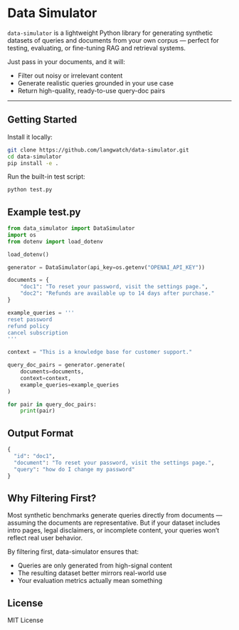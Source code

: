 # Data Simulator

`data-simulator` is a lightweight Python library for generating synthetic datasets of queries and documents from your own corpus — perfect for testing, evaluating, or fine-tuning RAG and retrieval systems.

Just pass in your documents, and it will:
- Filter out noisy or irrelevant content
- Generate realistic queries grounded in your use case
- Return high-quality, ready-to-use query-doc pairs

---

## Getting Started

Install it locally:

```bash
git clone https://github.com/langwatch/data-simulator.git
cd data-simulator
pip install -e .
```

Run the built-in test script:

```bash
python test.py
```

## Example test.py

```python
from data_simulator import DataSimulator
import os
from dotenv import load_dotenv

load_dotenv()

generator = DataSimulator(api_key=os.getenv("OPENAI_API_KEY"))

documents = {
    "doc1": "To reset your password, visit the settings page.",
    "doc2": "Refunds are available up to 14 days after purchase."
}

example_queries = '''
reset password
refund policy
cancel subscription
'''

context = "This is a knowledge base for customer support."

query_doc_pairs = generator.generate(
    documents=documents,
    context=context,
    example_queries=example_queries
)

for pair in query_doc_pairs:
    print(pair)
```

## Output Format

```python
{
  "id": "doc1",
  "document": "To reset your password, visit the settings page.",
  "query": "how do I change my password"
}
```

## Why Filtering First?

Most synthetic benchmarks generate queries directly from documents — assuming the documents are representative. But if your dataset includes intro pages, legal disclaimers, or incomplete content, your queries won’t reflect real user behavior.

By filtering first, data-simulator ensures that:

- Queries are only generated from high-signal content
- The resulting dataset better mirrors real-world use
- Your evaluation metrics actually mean something

## License

MIT License
